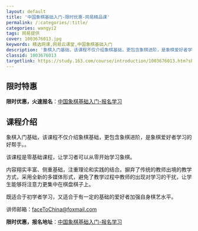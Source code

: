 ```yaml
---
layout: default
title: '中国象棋基础入门-限时优惠-网易精品课'
permalink: /:categories/:title/
categories: wangyi2
tags: 网易提供
cover: 1003676013.jpg
keywords: 精选网课,网易云课堂,中国象棋基础入门
description: '象棋入门基础，该课程不仅介绍象棋基础，更包含象棋进阶，是象棋爱好者学习的好帮手。。该课程是零基础课程，让学习者可以从零开'
classid: 1003676013
targetlink: https://study.163.com/course/introduction/1003676013.htm?share=1&shareId=1025206652&utm_campaign=share&utm_medium=iphoneShare&utm_source=&utm_u=1025206652
---
```


## 限时特惠

**限时优惠，火速报名**：[中国象棋基础入门-报名学习](https://study.163.com/course/introduction/1003676013.htm?share=1&shareId=1025206652&utm_campaign=share&utm_medium=iphoneShare&utm_source=&utm_u=1025206652)

## 课程介绍

象棋入门基础，该课程不仅介绍象棋基础，更包含象棋进阶，是象棋爱好者学习的好帮手。。

该课程是零基础课程，让学习者可以从零开始学习象棋。

内容翔实丰富、侧重基础，注重理论和实践的结合。摒弃了传统的教师出境的教学方式，采用全新的多媒体形式，避免了教学过程中教师的出现对学习的干扰，让学生能够将注意力更集中在棋盘棋子上。

既适合于初学者学习，又适合于有一定的基础的爱好者加强自身棋艺水平。

讲师邮箱：faceToChina@foxmail.com

**限时优惠，报名地址**：[中国象棋基础入门-报名学习](https://study.163.com/course/introduction/1003676013.htm?share=1&shareId=1025206652&utm_campaign=share&utm_medium=iphoneShare&utm_source=&utm_u=1025206652)

